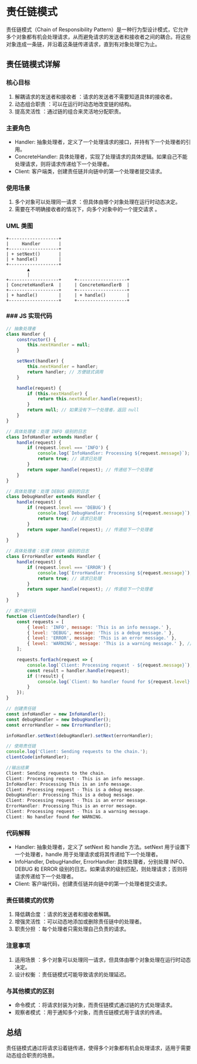 # 责任链模式
责任链模式（Chain of Responsibility Pattern）是一种行为型设计模式，它允许多个对象都有机会处理请求，从而避免请求的发送者和接收者之间的耦合。将这些对象连成一条链，并沿着这条链传递请求，直到有对象处理它为止。

## 责任链模式详解
### 核心目标
1. 解耦请求的发送者和接收者 ：请求的发送者不需要知道具体的接收者。
2. 动态组合职责 ：可以在运行时动态地改变链的结构。
3. 提高灵活性 ：通过链的组合来灵活地分配职责。
### 主要角色
- Handler: 抽象处理者，定义了一个处理请求的接口，并持有下一个处理者的引用。
- ConcreteHandler: 具体处理者，实现了处理请求的具体逻辑。如果自己不能处理请求，则将请求传递给下一个处理者。
- Client: 客户端类，创建责任链并向链中的第一个处理者提交请求。
### 使用场景
1. 多个对象可以处理同一请求 ：但具体由哪个对象处理在运行时动态决定。
2. 需要在不明确接收者的情况下，向多个对象中的一个提交请求 。
### UML 类图
```plaintext
+-------------------+
|     Handler       |
+-------------------+
| + setNext()       |
| + handle()        |
+-------------------+
        ▲
        |
+-------------------+     +-------------------+
| ConcreteHandlerA  |     | ConcreteHandlerB  |
+-------------------+     +-------------------+
| + handle()        |     | + handle()        |
+-------------------+     +-------------------+
```
### ### JS 实现代码
```javascript
// 抽象处理者
class Handler {
    constructor() {
        this.nextHandler = null;
    }

    setNext(handler) {
        this.nextHandler = handler;
        return handler; // 方便链式调用
    }

    handle(request) {
        if (this.nextHandler) {
            return this.nextHandler.handle(request);
        }
        return null; // 如果没有下一个处理者，返回 null
    }
}

// 具体处理者：处理 INFO 级别的日志
class InfoHandler extends Handler {
    handle(request) {
        if (request.level === 'INFO') {
            console.log(`InfoHandler: Processing ${request.message}`);
            return true; // 请求已处理
        }
        return super.handle(request); // 传递给下一个处理者
    }
}

// 具体处理者：处理 DEBUG 级别的日志
class DebugHandler extends Handler {
    handle(request) {
        if (request.level === 'DEBUG') {
            console.log(`DebugHandler: Processing ${request.message}`);
            return true; // 请求已处理
        }
        return super.handle(request); // 传递给下一个处理者
    }
}

// 具体处理者：处理 ERROR 级别的日志
class ErrorHandler extends Handler {
    handle(request) {
        if (request.level === 'ERROR') {
            console.log(`ErrorHandler: Processing ${request.message}`);
            return true; // 请求已处理
        }
        return super.handle(request); // 传递给下一个处理者
    }
}

// 客户端代码
function clientCode(handler) {
    const requests = [
        { level: 'INFO', message: 'This is an info message.' },
        { level: 'DEBUG', message: 'This is a debug message.' },
        { level: 'ERROR', message: 'This is an error message.' },
        { level: 'WARNING', message: 'This is a warning message.' }, // 没有处理者
    ];

    requests.forEach(request => {
        console.log(`Client: Processing request - ${request.message}`);
        const result = handler.handle(request);
        if (!result) {
            console.log(`Client: No handler found for ${request.level}.`);
        }
    });
}

// 创建责任链
const infoHandler = new InfoHandler();
const debugHandler = new DebugHandler();
const errorHandler = new ErrorHandler();

infoHandler.setNext(debugHandler).setNext(errorHandler);

// 使用责任链
console.log('Client: Sending requests to the chain.');
clientCode(infoHandler);

//输出结果
Client: Sending requests to the chain.
Client: Processing request - This is an info message.
InfoHandler: Processing This is an info message.
Client: Processing request - This is a debug message.
DebugHandler: Processing This is a debug message.
Client: Processing request - This is an error message.
ErrorHandler: Processing This is an error message.
Client: Processing request - This is a warning message.
Client: No handler found for WARNING.
```
### 代码解释
- Handler: 抽象处理者，定义了 setNext 和 handle 方法。setNext 用于设置下一个处理者，handle 用于处理请求或将其传递给下一个处理者。
- InfoHandler, DebugHandler, ErrorHandler: 具体处理者，分别处理 INFO、DEBUG 和 ERROR 级别的日志。如果请求的级别匹配，则处理请求；否则将请求传递给下一个处理者。
- Client: 客户端代码，创建责任链并向链中的第一个处理者提交请求。

### 责任链模式的优势
1. 降低耦合度 ：请求的发送者和接收者解耦。
2. 增强灵活性 ：可以动态地添加或删除责任链中的处理者。
3. 职责分担 ：每个处理者只需处理自己负责的请求。
### 注意事项
1. 适用场景 ：多个对象可以处理同一请求，但具体由哪个对象处理在运行时动态决定。
2. 设计权衡 ：责任链模式可能导致请求的处理延迟。
### 与其他模式的区别
- 命令模式 ：将请求封装为对象，而责任链模式通过链的方式处理请求。
- 观察者模式 ：用于通知多个对象，而责任链模式用于请求的传递。
## 总结
责任链模式通过将请求沿着链传递，使得多个对象都有机会处理请求，适用于需要动态组合职责的场景。